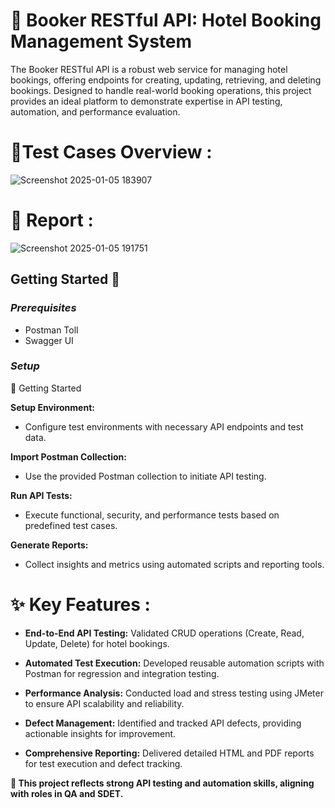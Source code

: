 # 🏨 Booker RESTful API: Hotel Booking Management System

The Booker RESTful API is a robust web service for managing hotel bookings, offering endpoints for creating, updating, retrieving, and deleting bookings. Designed to handle real-world booking operations, this project provides an ideal platform to demonstrate expertise in API testing, automation, and performance evaluation.

# 📂Test Cases Overview :
![Screenshot 2025-01-05 183907](https://github.com/user-attachments/assets/449cee7a-bc34-4828-bfbd-4e7bab808a8c)

# 💼 Report :
![Screenshot 2025-01-05 191751](https://github.com/user-attachments/assets/46187e49-7a4c-4572-98ec-79d1ba566072)


## Getting Started 🚀
### *Prerequisites*
- Postman Toll
- Swagger UI
  
### *Setup*
 🚀 Getting Started
 
**Setup Environment:**
- Configure test environments with necessary API endpoints and test data.

 **Import Postman Collection:**
- Use the provided Postman collection to initiate API testing.

**Run API Tests:**
- Execute functional, security, and performance tests based on predefined test cases.

**Generate Reports:**
- Collect insights and metrics using automated scripts and reporting tools.

# ✨ Key Features :
- **End-to-End API Testing:** Validated CRUD operations (Create, Read, Update, Delete) for hotel bookings.

- **Automated Test Execution:** Developed reusable automation scripts with Postman for regression and integration testing.

- **Performance Analysis:** Conducted load and stress testing using JMeter to ensure API scalability and reliability.

- **Defect Management:** Identified and tracked API defects, providing actionable insights for improvement.

- **Comprehensive Reporting:** Delivered detailed HTML and PDF reports for test execution and defect tracking.

**🚀 This project reflects strong API testing and automation skills, aligning with roles in QA and SDET.** 


